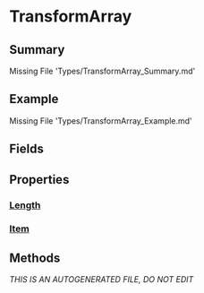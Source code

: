# TransformArray
## Summary
Missing File 'Types/TransformArray_Summary.md'
## Example
Missing File 'Types/TransformArray_Example.md'
## Fields
## Properties
### [Length](Types/TransformArray/P/Length.md)
### [Item](Types/TransformArray/P/Item.md)
## Methods

*THIS IS AN AUTOGENERATED FILE, DO NOT EDIT*
